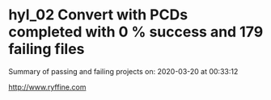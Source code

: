 # hyl_02 Convert with PCDs completed with 0 % success and 179 failing files

Summary of passing and failing projects on: 2020-03-20 at 00:33:12

http://www.ryffine.com
